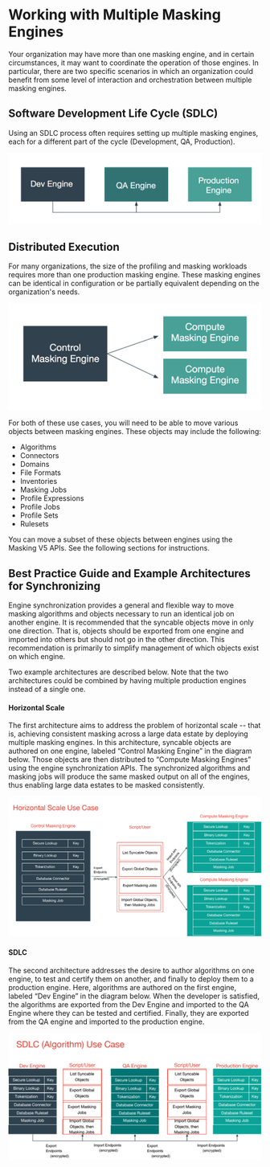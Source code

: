 # Working with Multiple Masking Engines

Your organization may have more than one masking engine, and in certain
circumstances, it may want to coordinate the operation of those engines.
In particular, there are two specific scenarios in which an organization
could benefit from some level of interaction and orchestration between multiple
masking engines.

## Software Development Life Cycle (SDLC)

Using an SDLC process often requires setting up multiple masking
engines, each for a different part of the cycle (Development, QA,
Production).

![Screen Shot 2017-08-06 at 4.05.30 PM.png](./media/image1.png)

## Distributed Execution

For many organizations, the size of the profiling and masking workloads
requires more than one production masking engine. These masking engines
can be identical in configuration or be partially equivalent depending
on the organization's needs.

![Screen Shot 2017-08-06 at 4.10.01 PM.png](./media/image2.png)


For both of these use cases, you will need to be able to move various
objects between masking engines. These objects may include the
following:

  - Algorithms
  - Connectors
  - Domains
  - File Formats
  - Inventories
  - Masking Jobs
  - Profile Expressions
  - Profile Jobs
  - Profile Sets
  - Rulesets

You can move a subset of these objects between engines using the Masking
V5 APIs. See the following sections for instructions.



## Best Practice Guide and Example Architectures for Synchronizing

Engine synchronization provides a general and flexible way to move
masking algorithms and objects necessary to run an identical job on
another engine. It is recommended that the syncable objects move in only
one direction. That is, objects should be exported from one engine and
imported into others but should not go in the other direction. This
recommendation is primarily to simplify management of which objects
exist on which engine.

Two example architectures are described below. Note that the two
architectures could be combined by having multiple production engines
instead of a single one.

#### Horizontal Scale

The first architecture aims to address the problem of horizontal scale
-- that is, achieving consistent masking across a large data estate by
deploying multiple masking engines. In this architecture, syncable
objects are authored on one engine, labeled “Control Masking Engine” in
the diagram below. Those objects are then distributed to “Compute
Masking Engines” using the engine synchronization APIs. The synchronized
algorithms and masking jobs will produce the same masked output on all
of the engines, thus enabling large data estates to be masked
consistently.

![](./media/image3.png)

#### SDLC

The second architecture addresses the desire to author algorithms on one
engine, to test and certify them on another, and finally to deploy them
to a production engine. Here, algorithms are authored on the first
engine, labeled “Dev Engine” in the diagram below. When the developer is
satisfied, the algorithms are exported from the Dev Engine and imported
to the QA Engine where they can be tested and certified. Finally, they
are exported from the QA engine and imported to the production engine.

![](./media/image4.png)
